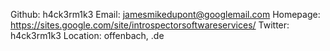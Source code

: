 Github:   h4ck3rm1k3
Email:    jamesmikedupont@googlemail.com
Homepage: https://sites.google.com/site/introspectorsoftwareservices/
Twitter: h4ck3rm1k3
Location: offenbach, .de

